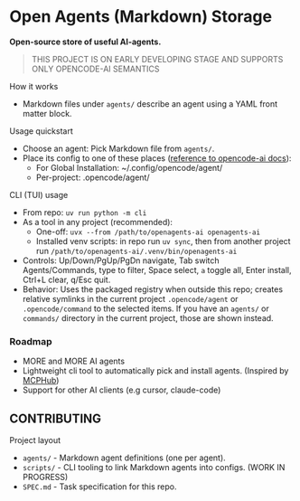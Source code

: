 Open Agents (Markdown) Storage
=====================================

**Open-source store of useful AI-agents.**

> THIS PROJECT IS ON EARLY DEVELOPING STAGE AND SUPPORTS ONLY OPENCODE-AI SEMANTICS

How it works
- Markdown files under `agents/` describe an agent using a YAML front matter block.

Usage quickstart
- Choose an agent: Pick Markdown file from `agents/`.
- Place its config to one of these places ([reference to opencode-ai docs](https://opencode.ai/docs/agents/#markdown)):
  - For Global Installation: ~/.config/opencode/agent/
  - Per-project: .opencode/agent/

CLI (TUI) usage
- From repo: `uv run python -m cli`
- As a tool in any project (recommended):
  - One-off: `uvx --from /path/to/openagents-ai openagents-ai`
  - Installed venv scripts: in repo run `uv sync`, then from another project run `/path/to/openagents-ai/.venv/bin/openagents-ai`
- Controls: Up/Down/PgUp/PgDn navigate, Tab switch Agents/Commands, type to filter, Space select, `a` toggle all, Enter install, Ctrl+L clear, q/Esc quit.
- Behavior: Uses the packaged registry when outside this repo; creates relative symlinks in the current project `.opencode/agent` or `.opencode/command` to the selected items. If you have an `agents/` or `commands/` directory in the current project, those are shown instead.

### Roadmap
- MORE and MORE AI agents
- Lightweight cli tool to automatically pick and install agents. (Inspired by [MCPHub](https://github.com/ravitemer/mcp-hub))
- Support for other AI clients (e.g cursor, claude-code)

## CONTRIBUTING

Project layout
- `agents/` - Markdown agent definitions (one per agent).
- `scripts/` - CLI tooling to link Markdown agents into configs. (WORK IN PROGRESS)
- `SPEC.md` - Task specification for this repo.

